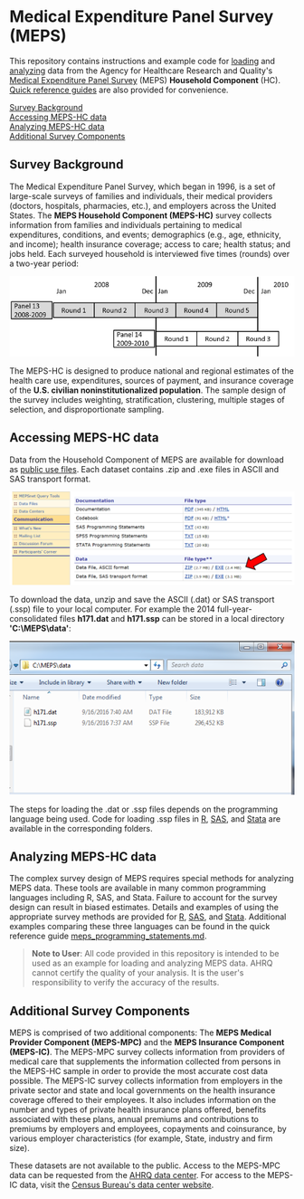 # Medical Expenditure Panel Survey (MEPS)

This repository contains instructions and example code for [loading](#accessing-meps-hc-data) and [analyzing](#analyzing-meps-hc-data) data from the Agency for Healthcare Research and Quality's [Medical Expenditure Panel Survey](https://meps.ahrq.gov/mepsweb/) (MEPS) <b>Household Component</b> (HC). [Quick reference guides](Quick_Reference_Guides) are also provided for convenience.

[Survey Background](#survey-background) <br>
[Accessing MEPS-HC data](#accessing-meps-hc-data) <br>
[Analyzing MEPS-HC data](#analyzing-meps-hc-data) <br>
[Additional Survey Components](#additional-survey-components)

## Survey Background
The Medical Expenditure Panel Survey, which began in 1996, is a set of large-scale surveys of families and individuals, their medical providers (doctors, hospitals, pharmacies, etc.), and employers across the United States. The <b>MEPS Household Component (MEPS-HC)</b> survey collects information from families and individuals pertaining to medical expenditures, conditions, and events; demographics (e.g., age, ethnicity, and income); health insurance coverage; access to care; health status; and jobs held. Each surveyed household is interviewed five times (rounds) over a two-year period:

![panel_design](_images/panel_design.png)

The MEPS-HC is designed to produce national and regional estimates of the health care use, expenditures, sources of payment, and insurance coverage of the <b>U.S. civilian noninstitutionalized population</b>. The sample design of the survey includes weighting, stratification, clustering, multiple stages of selection, and disproportionate sampling.

## Accessing MEPS-HC data

Data from the Household Component of MEPS are available for download as [public use files](https://meps.ahrq.gov/mepsweb/data_stats/download_data_files.jsp). Each dataset contains .zip and .exe files in ASCII and SAS transport format.

![dataset_website_screenshot](_images/data_documentation_arrow.png)

To download the data, unzip and save the ASCII (.dat) or SAS transport (.ssp) file to your local computer. For example the 2014 full-year-consolidated files <b>h171.dat</b> and <b>h171.ssp</b> can be stored in a local directory <b>'C:\MEPS\data'</b>:

![irectory](_images/directory.png)

The steps for loading the .dat or .ssp files depends on the programming language being used. Code for loading .ssp files in [R](R), [SAS](SAS), and [Stata](Stata) are available in the corresponding folders.

## Analyzing MEPS-HC data
The complex survey design of MEPS requires special methods for analyzing MEPS data. These tools are available in many common programming languages including R, SAS, and Stata. Failure to account for the survey design can result in biased estimates. Details and examples of using the appropriate survey methods are provided for [R](R), [SAS](SAS), and [Stata](Stata). Additional examples comparing these three languages can be found in the quick reference guide [meps_programming_statements.md](Quick_Reference_Guides/meps_programming_statements.md).

> **Note to User**: All code provided in this repository is intended to be used as an example for loading and analyzing MEPS data. AHRQ cannot certify the quality of your analysis. It is the user's responsibility to verify the accuracy of the results.


## Additional Survey Components
MEPS is comprised of two additional components: The <b>MEPS Medical Provider Component (MEPS-MPC)</b> and the <b>MEPS Insurance Component (MEPS-IC)</b>. The MEPS-MPC survey collects information from providers of medical care that supplements the information collected from persons in the MEPS-HC sample in order to provide the most accurate cost data possible. The MEPS-IC survey collects information from employers in the private sector and state and local governments on the health insurance coverage offered to their employees. It also includes information on the number and types of private health insurance plans offered, benefits associated with these plans, annual premiums and contributions to premiums by employers and employees, copayments and coinsurance, by various employer characteristics (for example, State, industry and firm size).

These datasets are not available to the public. Access to the MEPS-MPC data can be requested from the [AHRQ data center](https://meps.ahrq.gov/mepsweb/data_stats/onsite_datacenter.jsp). For access to the MEPS-IC data, visit the [Census Bureau's data center website](http://www.census.gov/ces/rdcresearch/).
